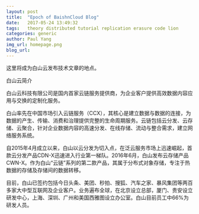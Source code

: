 ```yaml
---
layout: post
title:  "Epoch of BaishnCloud Blog"
date:   2017-05-24 13:49:32
tags:   theory distributed tutorial replication erasure code lion
categories: generic
author: Paul Yang
img_url: homepage.png
blog_url:
---
```


这里将成为白山云发布技术文章的地点。

白山云简介

白山云科技有限公司是国内首家云链服务提供商，为企业客户提供高效数据内容应用与交换的定制化服务。

白山率先在中国市场引入云链服务（CCX），其核心是建立数据与数据的连接，为数据的产生、传输、消费和治理提供完整的生命周期服务。云链包括云分发、云存储、云聚合，针对企业数据内容的高速分发、在线存储、流动与整合需求，建立网络服务系统。

自2015年4月成立以来，白山以云分发为切入点，在泛云服务市场上迅速崛起，首款云分发产品CDN-X迅速进入行业第一梯队。2016年6月，白山发布云存储产品CWN-X。作为白山“云链”系列的第二款产品，其属于分布式对象存储，专注于热数据的存储及存储间的数据转移。

目前，白山已签约包括今日头条、美团、秒拍、搜狐、汽车之家、暴风集团等两百多家大中型互联网及企业客户。业务遍布全球，在北京设立总部，厦门、贵安设立研发中心，上海、深圳、广州和美国西雅图设立办公室。白山目前员工中66%为研发人员。
